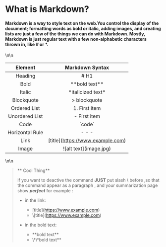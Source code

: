# What is Markdown?

#### Markdown is a way to style text on the web.You control the display of the document; formatting words as bold or italic, adding images, and creating lists are just a few of the things we can do with Markdown. Mostly, Markdown is just regular text with a few non-alphabetic characters thrown in, like # or *.
\n\n


Element | Markdown Syntax
:-------: | :-------------:
Heading  | # H1       
Bold   |  \*\*bold text**
Italic  |  \*italicized text*
Blockquote |	> blockquote
Ordered List|	1. First item
Unordered List |	- First item
Code	  |   \`code`
Horizontal Rule	 | - - -
Link	  | \[title](https://www.example.com)
Image |	!\[alt text](image.jpg)             

\n\n

> ** Cool Thing**
> 
>  if you want to deactive the command  **JUST** put slash \  before ,so that the command appear as a paragraph , and your summarization page show ***perfect***
> for example :
> 
>   - in the link:   
>     - \[title](https://www.example.com)     
>     - \\\[title](https://www.example.com)
>
>   - in the bold text:  
>     - \*\*bold text**
>     - \\\*\\\*bold text**     




